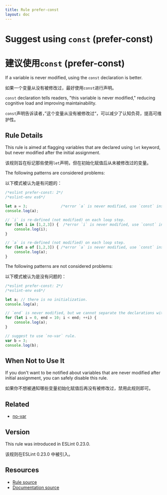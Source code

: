 ```yaml
---
title: Rule prefer-const
layout: doc
---
```

<!-- Note: No pull requests accepted for this file. See README.md in the root directory for details. -->
# Suggest using `const` (prefer-const)

# 建议使用`const` (prefer-const)

If a variable is never modified, using the `const` declaration is better.

如果一个变量从没有被修改过，最好使用`const`进行声明。

`const` declaration tells readers, "this variable is never modified," reducing cognitive load and improving maintainability.

`const`声明告诉读者，”这个变量从没有被修改过“，可以减少了认知负荷，提高可维护性。

## Rule Details

This rule is aimed at flagging variables that are declared using `let` keyword, but never modified after the initial assignment.

该规则旨在标记那些使用`let`声明，但在初始化赋值后从未被修改过的变量。

The following patterns are considered problems:

以下模式被认为是有问题的：

```js
/*eslint prefer-const: 2*/
/*eslint-env es6*/

let a = 3;               /*error `a` is never modified, use `const` instead.*/
console.log(a);

// `i` is re-defined (not modified) on each loop step.
for (let i in [1,2,3]) {  /*error `i` is never modified, use `const` instead.*/
    console.log(i);
}

// `a` is re-defined (not modified) on each loop step.
for (let a of [1,2,3]) { /*error `a` is never modified, use `const` instead.*/
    console.log(a);
}
```

The following patterns are not considered problems:

以下模式被认为是没有问题的：

```js
/*eslint prefer-const: 2*/
/*eslint-env es6*/

let a; // there is no initialization.
console.log(a);

// `end` is never modified, but we cannot separate the declarations without modifying the scope.
for (let i = 0, end = 10; i < end; ++i) {
    console.log(a);
}

// suggest to use `no-var` rule.
var b = 3;
console.log(b);
```

## When Not to Use It

If you don't want to be notified about variables that are never modified after initial assignment, you can safely disable this rule.

如果你不想被通知哪些变量初始化赋值后再没有被修改过，禁用此规则即可。

## Related

* [no-var](no-var)

## Version

This rule was introduced in ESLint 0.23.0.

该规则在ESLint 0.23.0 中被引入。

## Resources

* [Rule source](https://github.com/eslint/eslint/tree/master/lib/rules/prefer-const.js)
* [Documentation source](https://github.com/eslint/eslint/tree/master/docs/rules/prefer-const.md)
